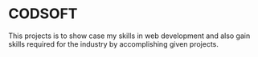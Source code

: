 # CODSOFT
This projects is to show case my skills in web development and also gain skills required for the industry by accomplishing given projects.
